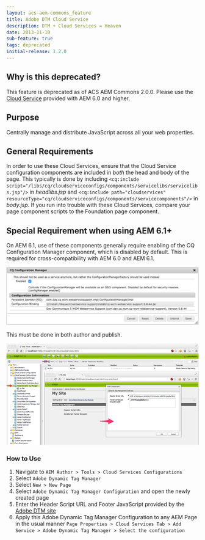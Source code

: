 ```yaml
---
layout: acs-aem-commons_feature
title: Adobe DTM Cloud Service
description: DTM + Cloud Services = Heaven
date: 2013-11-10
sub-feature: true
tags: deprecated
initial-release: 1.2.0
---
```


## Why is this deprecated?

This feature is deprecated as of ACS AEM Commons 2.0.0. Please use the [Cloud Service](https://docs.adobe.com/docs/en/aem/6-2/administer/integration/marketing-cloud/dtm.html) provided with AEM 6.0 and higher.

## Purpose

Centrally manage and distribute JavaScript across all your web properties.


## General Requirements

In order to use these Cloud Services, ensure that the Cloud Service configuration components are included in *both* the head and body of the page. This typically is done by including `<cq:include script="/libs/cq/cloudserviceconfigs/components/servicelibs/servicelibs.jsp"/>` in _headlibs.jsp_ and `<cq:include path="cloudservices" resourceType="cq/cloudserviceconfigs/components/servicecomponents"/>` in _body.jsp_. If you run into trouble with these Cloud Services, compare your page component scripts to the Foundation page component.

## Special Requirement when using AEM 6.1+

On AEM 6.1, use of these components generally require enabling of the CQ Configuration Manager component, which is disabled by default. This is required for cross-compatibility with AEM 6.0 and AEM 6.1.

![image](images/enable-configuration-manager.png)

This must be done in both author and publish.


![image](images/dtm.png)

### How to Use

1. Navigate to `AEM Author > Tools > Cloud Services Configurations`
2. Select `Adobe Dynamic Tag Manager`
3. Select `New > New Page`
4. Select `Adobe Dynamic Tag Manager Configuration` and open the newly created page
5. Enter the Header Script URL and Footer JavaScript provided by the [Adobe DTM site](http://dtm.adobe.com)
6. Apply this Adobe Dynamic Tag Manager Configuration to any AEM Page in the usual manner
	`Page Properties > Cloud Services Tab > Add Service > Adobe Dynamic Tag Manager > Select the configuration`

